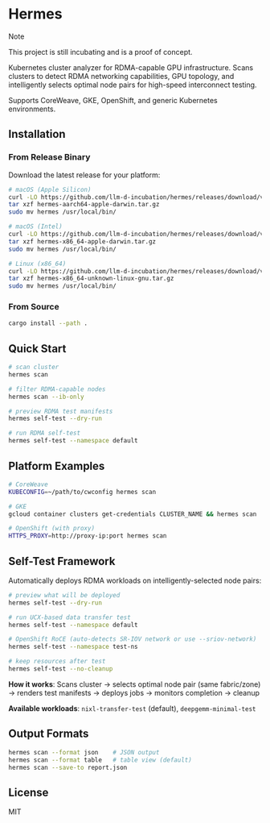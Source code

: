 # Hermes

> [!NOTE]
> This project is still incubating and is a proof of concept.

Kubernetes cluster analyzer for RDMA-capable GPU infrastructure. Scans clusters to detect RDMA networking capabilities, GPU topology, and intelligently selects optimal node pairs for high-speed interconnect testing.

Supports CoreWeave, GKE, OpenShift, and generic Kubernetes environments.

## Installation

### From Release Binary

Download the latest release for your platform:

```bash
# macOS (Apple Silicon)
curl -LO https://github.com/llm-d-incubation/hermes/releases/download/v0.1.0/hermes-aarch64-apple-darwin.tar.gz
tar xzf hermes-aarch64-apple-darwin.tar.gz
sudo mv hermes /usr/local/bin/

# macOS (Intel)
curl -LO https://github.com/llm-d-incubation/hermes/releases/download/v0.1.0/hermes-x86_64-apple-darwin.tar.gz
tar xzf hermes-x86_64-apple-darwin.tar.gz
sudo mv hermes /usr/local/bin/

# Linux (x86_64)
curl -LO https://github.com/llm-d-incubation/hermes/releases/download/v0.1.0/hermes-x86_64-unknown-linux-gnu.tar.gz
tar xzf hermes-x86_64-unknown-linux-gnu.tar.gz
sudo mv hermes /usr/local/bin/
```

### From Source

```bash
cargo install --path .
```

## Quick Start

```bash
# scan cluster
hermes scan

# filter RDMA-capable nodes
hermes scan --ib-only

# preview RDMA test manifests
hermes self-test --dry-run

# run RDMA self-test
hermes self-test --namespace default
```

## Platform Examples

```bash
# CoreWeave
KUBECONFIG=~/path/to/cwconfig hermes scan

# GKE
gcloud container clusters get-credentials CLUSTER_NAME && hermes scan

# OpenShift (with proxy)
HTTPS_PROXY=http://proxy-ip:port hermes scan
```

## Self-Test Framework

Automatically deploys RDMA workloads on intelligently-selected node pairs:

```bash
# preview what will be deployed
hermes self-test --dry-run

# run UCX-based data transfer test
hermes self-test --namespace default

# OpenShift RoCE (auto-detects SR-IOV network or use --sriov-network)
hermes self-test --namespace test-ns

# keep resources after test
hermes self-test --no-cleanup
```

**How it works**: Scans cluster → selects optimal node pair (same fabric/zone) → renders test manifests → deploys jobs → monitors completion → cleanup

**Available workloads**: `nixl-transfer-test` (default), `deepgemm-minimal-test`

## Output Formats

```bash
hermes scan --format json    # JSON output
hermes scan --format table   # table view (default)
hermes scan --save-to report.json
```

## License

MIT
